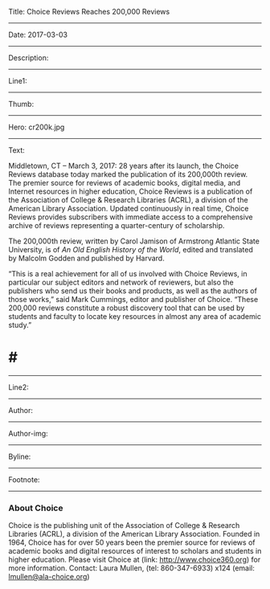 Title: Choice Reviews Reaches 200,000 Reviews

----

Date: 2017-03-03

----

Description: 

----

Line1: 

----

Thumb: 

----

Hero: cr200k.jpg

----

Text: 

Middletown, CT – March 3, 2017: 28 years after its launch, the Choice Reviews database today marked the publication of its 200,000th review. The premier source for reviews of academic books, digital media, and Internet resources in higher education, Choice Reviews is a publication of the Association of College & Research Libraries (ACRL), a division of the American Library Association. Updated continuously in real time, Choice Reviews provides subscribers with immediate access to a comprehensive archive of reviews representing a quarter-century of scholarship.

The 200,000th review, written by Carol Jamison of Armstrong Atlantic State University, is of *An Old English History of the World*, edited and translated by Malcolm Godden and published by Harvard.  

“This is a real achievement for all of us involved with Choice Reviews, in particular our subject editors and network of reviewers, but also the publishers who send us their books and products, as well as the authors of those works,” said Mark Cummings, editor and publisher of Choice. “These 200,000 reviews constitute a robust discovery tool that can be used by students and faculty to locate key resources in almost any area of academic study.”

#     #     #

----

Line2: 

----

Author: 

----

Author-img: 

----

Byline: 

----

Footnote: 

***
### About Choice
Choice is the publishing unit of the Association of College & Research Libraries (ACRL), a division of the American Library Association. Founded in 1964, Choice has for over 50 years been the premier source for reviews of academic books and digital resources of interest to scholars and students in higher education. Please visit Choice at (link: http://www.choice360.org) for more information.
Contact: Laura Mullen, (tel: 860-347-6933) x124​
(email: lmullen@ala-choice.org)